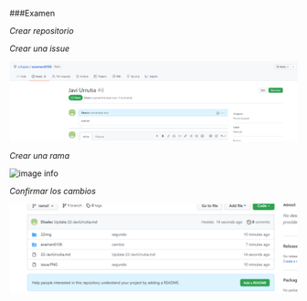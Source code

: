 ###Examen

*Crear repositorio*


*Crear una issue*

![image info](22img/issue.PNG)

*Crear una rama*

![image info](2img/rama.PNG)

*Confirmar los cambios*

![image info](22img/cambios.PNG)